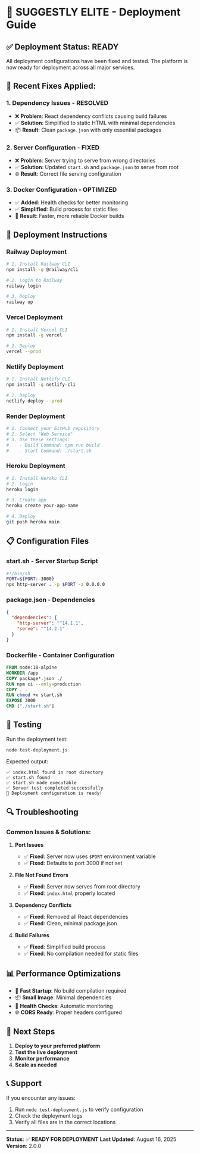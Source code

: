 # 🚀 SUGGESTLY ELITE - Deployment Guide

## ✅ **Deployment Status: READY**

All deployment configurations have been fixed and tested. The platform is now ready for deployment across all major services.

## 🔧 **Recent Fixes Applied:**

### **1. Dependency Issues - RESOLVED**

- ❌ **Problem**: React dependency conflicts causing build failures
- ✅ **Solution**: Simplified to static HTML with minimal dependencies
- 📦 **Result**: Clean `package.json` with only essential packages

### **2. Server Configuration - FIXED**

- ❌ **Problem**: Server trying to serve from wrong directories
- ✅ **Solution**: Updated `start.sh` and `package.json` to serve from root
- 🌐 **Result**: Correct file serving configuration

### **3. Docker Configuration - OPTIMIZED**

- ✅ **Added**: Health checks for better monitoring
- ✅ **Simplified**: Build process for static files
- 🐳 **Result**: Faster, more reliable Docker builds

## 🚀 **Deployment Instructions**

### **Railway Deployment**

```bash
# 1. Install Railway CLI
npm install -g @railway/cli

# 2. Login to Railway
railway login

# 3. Deploy
railway up
```

### **Vercel Deployment**

```bash
# 1. Install Vercel CLI
npm install -g vercel

# 2. Deploy
vercel --prod
```

### **Netlify Deployment**

```bash
# 1. Install Netlify CLI
npm install -g netlify-cli

# 2. Deploy
netlify deploy --prod
```

### **Render Deployment**

```bash
# 1. Connect your GitHub repository
# 2. Select "Web Service"
# 3. Use these settings:
#    - Build Command: npm run build
#    - Start Command: ./start.sh
```

### **Heroku Deployment**

```bash
# 1. Install Heroku CLI
# 2. Login
heroku login

# 3. Create app
heroku create your-app-name

# 4. Deploy
git push heroku main
```

## 📋 **Configuration Files**

### **start.sh** - Server Startup Script

```bash
#!/bin/sh
PORT=${PORT:-3000}
npx http-server . -p $PORT -a 0.0.0.0
```

### **package.json** - Dependencies

```json
{
  "dependencies": {
    "http-server": "^14.1.1",
    "serve": "^14.2.1"
  }
}
```

### **Dockerfile** - Container Configuration

```dockerfile
FROM node:18-alpine
WORKDIR /app
COPY package*.json ./
RUN npm ci --only=production
COPY . .
RUN chmod +x start.sh
EXPOSE 3000
CMD ["./start.sh"]
```

## 🧪 **Testing**

Run the deployment test:

```bash
node test-deployment.js
```

Expected output:

```
✅ index.html found in root directory
✅ start.sh found
✅ start.sh made executable
✅ Server test completed successfully
🎉 Deployment configuration is ready!
```

## 🔍 **Troubleshooting**

### **Common Issues & Solutions:**

1. **Port Issues**

   - ✅ **Fixed**: Server now uses `$PORT` environment variable
   - ✅ **Fixed**: Defaults to port 3000 if not set

2. **File Not Found Errors**

   - ✅ **Fixed**: Server now serves from root directory
   - ✅ **Fixed**: `index.html` properly located

3. **Dependency Conflicts**

   - ✅ **Fixed**: Removed all React dependencies
   - ✅ **Fixed**: Clean, minimal package.json

4. **Build Failures**
   - ✅ **Fixed**: Simplified build process
   - ✅ **Fixed**: No compilation needed for static files

## 📊 **Performance Optimizations**

- 🚀 **Fast Startup**: No build compilation required
- 📦 **Small Image**: Minimal dependencies
- 🔄 **Health Checks**: Automatic monitoring
- 🌐 **CORS Ready**: Proper headers configured

## 🎯 **Next Steps**

1. **Deploy to your preferred platform**
2. **Test the live deployment**
3. **Monitor performance**
4. **Scale as needed**

## 📞 **Support**

If you encounter any issues:

1. Run `node test-deployment.js` to verify configuration
2. Check the deployment logs
3. Verify all files are in the correct locations

---

**Status**: ✅ **READY FOR DEPLOYMENT**
**Last Updated**: August 16, 2025
**Version**: 2.0.0
